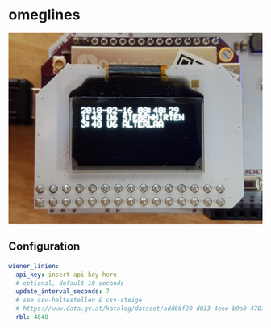 # omeglines

![oled display](pictures/20180216T084827.jpg)

## Configuration

```yaml
wiener_linien:
  api_key: insert api key here
  # optional, default 10 seconds
  update_interval_seconds: 7
  # see csv-haltestellen & csv-steige
  # https://www.data.gv.at/katalog/dataset/add66f20-d033-4eee-b9a0-47019828e698
  rbl: 4648
```
